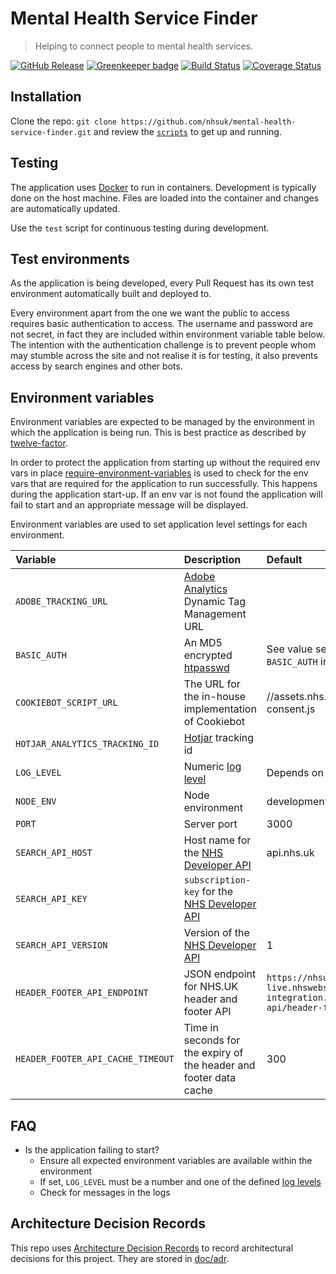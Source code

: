 # Mental Health Service Finder
> Helping to connect people to mental health services.

[![GitHub Release](https://img.shields.io/github/release/nhsuk/mental-health-service-finder.svg)](https://github.com/nhsuk/mental-health-service-finder/releases/latest/)
[![Greenkeeper badge](https://badges.greenkeeper.io/nhsuk/mental-health-service-finder.svg)](https://greenkeeper.io/)
[![Build Status](https://travis-ci.org/nhsuk/mental-health-service-finder.svg?branch=master)](https://travis-ci.org/nhsuk/mental-health-service-finder)
[![Coverage Status](https://coveralls.io/repos/github/nhsuk/mental-health-service-finder/badge.svg?branch=master)](https://coveralls.io/github/nhsuk/mental-health-service-finder?branch=master)

## Installation

Clone the repo: `git clone https://github.com/nhsuk/mental-health-service-finder.git`
and review the [`scripts`](scripts) to get up and running.

## Testing

The application uses [Docker](https://www.docker.com/) to run in containers.
Development is typically done on the host machine. Files are loaded into the
container and changes are automatically updated.

Use the `test` script for continuous testing during development.

## Test environments

As the application is being developed, every Pull Request has its own test
environment automatically built and deployed to.

Every environment apart from the one we want the public to access requires
basic authentication to access. The username and password are not secret, in
fact they are included within environment variable table below.
The intention with the authentication challenge is to prevent people whom may
stumble across the site and not realise it is for testing, it also prevents
access by search engines and other bots.

## Environment variables

Environment variables are expected to be managed by the environment in which
the application is being run. This is best practice as described by
[twelve-factor](https://12factor.net/config).

In order to protect the application from starting up without the required
env vars in place
[require-environment-variables](https://www.npmjs.com/package/require-environment-variables)
is used to check for the env vars that are required for the application to run
successfully.
This happens during the application start-up. If an env var is not found the
application will fail to start and an appropriate message will be displayed.

Environment variables are used to set application level settings for each
environment.

| Variable                           | Description                                                                                         | Default                                             | Required   |
| :--------------------------------- | :-------------------------------------------------------------------------------------------------- | :----------------------------------------           | :--------- |
| `ADOBE_TRACKING_URL`               | [Adobe Analytics](https://www.adobe.com/analytics/adobe-analytics.html) Dynamic Tag Management URL  |                                                     | No         |
| `BASIC_AUTH`                       | An MD5 encrypted [htpasswd](https://httpd.apache.org/docs/2.4/misc/password_encryptions.html)       | See value set in Vault for `BASIC_AUTH` in defaults |            |
| `COOKIEBOT_SCRIPT_URL`             | The URL for the in-house implementation of Cookiebot                                                | //assets.nhs.uk/scripts/cookie-consent.js           |            |
| `HOTJAR_ANALYTICS_TRACKING_ID`     | [Hotjar](https://www.hotjar.com/) tracking id                                                       |                                                     | No         |
| `LOG_LEVEL`                        | Numeric [log level](https://github.com/trentm/node-bunyan#levels)                                   | Depends on `NODE_ENV`                               |            |
| `NODE_ENV`                         | Node environment                                                                                    | development                                         |            |
| `PORT`                             | Server port                                                                                         | 3000                                                |            |
| `SEARCH_API_HOST`                  | Host name for the [NHS Developer API](https://developer.api.nhs.uk/)                                | api.nhs.uk                                          | Yes        |
| `SEARCH_API_KEY`                   | `subscription-key` for the [NHS Developer API](https://developer.api.nhs.uk/)                       |                                                     | Yes        |
| `SEARCH_API_VERSION`               | Version of the [NHS Developer API](https://developer.api.nhs.uk/)                                   | 1                                                   | Yes        |
| `HEADER_FOOTER_API_ENDPOINT`               | JSON endpoint for NHS.UK header and footer API                  | `https://nhsuk-live.nhswebsite-integration.nhs.uk/content-api/header-footer.json`                   | Yes        |
| `HEADER_FOOTER_API_CACHE_TIMEOUT`               | Time in seconds for the expiry of the header and footer data cache                  | 300                   | Yes        |

## FAQ

* Is the application failing to start?
  * Ensure all expected environment variables are available within the environment
  * If set, `LOG_LEVEL` must be a number and one of the defined [log levels](https://github.com/trentm/node-bunyan#levels)
  * Check for messages in the logs

## Architecture Decision Records

This repo uses
[Architecture Decision Records](http://thinkrelevance.com/blog/2011/11/15/documenting-architecture-decisions)
to record architectural decisions for this project.
They are stored in [doc/adr](doc/adr).

